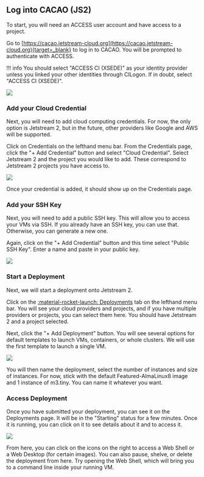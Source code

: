 ## Log into CACAO (JS2)

To start, you will need an ACCESS user account and have access to a project.

Go to [https://cacao.jetstream-cloud.org](https://cacao.jetstream-cloud.org){target=_blank} to log in to CACAO. You will be prompted to authenticate with ACCESS.

!!! info
    You should select "ACCESS CI (XSEDE)" as your identity provider unless you linked your other identities through CILogon. If in doubt, select "ACCESS CI (XSEDE)".

![](../assets/cacao/access-ci-select-identity-provider2.png)

### Add your Cloud Credential

Next, you will need to add cloud computing credentials. For now, the only option is Jetstream 2, but in the future, other providers like Google and AWS will be supported.

Click on Credentials on the lefthand menu bar. From the Credentials page, click the "+ Add Credential" button and select "Cloud Credential". Select Jetstream 2 and the project you would like to add. These correspond to Jetstream 2 projects you have access to.

![](../assets/cacao/js2_new_credential.png)

Once your credential is added, it should show up on the Credentials page.

### Add your SSH Key

Next, you will need to add a public SSH key. This will allow you to access your VMs via SSH. If you already have an SSH key, you can use that. Otherwise, you can generate a new one.

Again, click on the "+ Add Credential" button and this time select "Public SSH Key". Enter a name and paste in your public key.

![](../assets/cacao/new_ssh_key.png)


### Start a Deployment

Next, we will start a deployment onto Jetstream 2.

Click on the [:material-rocket-launch: Deployments](https://cacao.jetstream-cloud.org/deployments) tab on the lefthand menu bar. You will see your cloud providers and projects, and if you have multiple providers or projects, you can select them here. You should have Jetstream 2 and a project selected.

Next, click the "+ Add Deployment" button. You will see several options for default templates to launch VMs, containers, or whole clusters. We will use the first template to launch a single VM.

![](../assets/cacao/cacao_deployments_select_template.png)

You will then name the deployment, select the number of instances and size of instances. For now, stick with the default Featured-AlmaLinux8 image and 1 instance of m3.tiny. You can name it whatever you want.

### Access Deployment

Once you have submitted your deployment, you can see it on the Deployments page. It will be in the "Starting" status for a few minutes. Once it is running, you can click on it to see details about it and to access it.

![](../assets/cacao/cacao-deployment-running.png)

From here, you can click on the icons on the right to access a Web Shell or a Web Desktop (for certain images). You can also pause, shelve, or delete the deployment from here. Try opening the Web Shell, which will bring you to a command line inside your running VM.